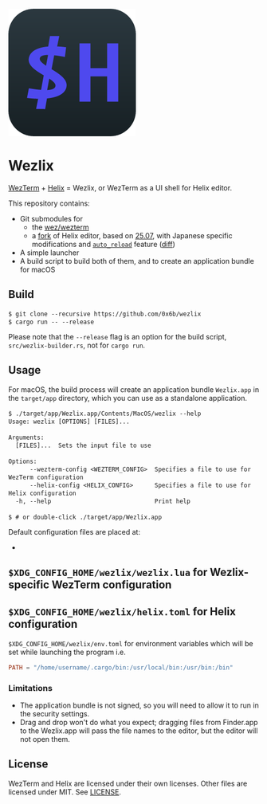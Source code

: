 ![logo](resources/icon_256x256.png)

# Wezlix

[WezTerm](https://wezfurlong.org/wezterm/) + [Helix](https://helix-editor.com/) = Wezlix, or WezTerm as a UI shell for Helix editor.

This repository contains:

- Git submodules for
  - the [wez/wezterm](https://github.com/wez/wezterm/)
  - a [fork](https://github.com/0x6b/helix) of Helix editor, based on [25.07](https://github.com/helix-editor/helix/releases/tag/25.07), with Japanese specific modifications and [`auto_reload`](https://github.com/helix-editor/helix/pull/13963) feature ([diff](https://github.com/helix-editor/helix/compare/25.07...0x6b:helix:japanese-word-boundary))
- A simple launcher
- A build script to build both of them, and to create an application bundle for macOS

## Build

```
$ git clone --recursive https://github.com/0x6b/wezlix
$ cargo run -- --release
```

Please note that the
`--release` flag is an option for the build script,
`src/wezlix-builder.rs`, not for
`cargo run`.

## Usage

For macOS, the build process will create an application bundle
`Wezlix.app` in the
`target/app` directory, which you can use as a standalone application.

```console
$ ./target/app/Wezlix.app/Contents/MacOS/wezlix --help
Usage: wezlix [OPTIONS] [FILES]...

Arguments:
  [FILES]...  Sets the input file to use

Options:
      --wezterm-config <WEZTERM_CONFIG>  Specifies a file to use for WezTerm configuration
      --helix-config <HELIX_CONFIG>      Specifies a file to use for Helix configuration
  -h, --help                             Print help

$ # or double-click ./target/app/Wezlix.app
```

Default configuration files are placed at:

-

## `$XDG_CONFIG_HOME/wezlix/wezlix.lua` for Wezlix-specific WezTerm configuration

## `$XDG_CONFIG_HOME/wezlix/helix.toml` for Helix configuration

`$XDG_CONFIG_HOME/wezlix/env.toml` for environment variables which will be set while launching the program i.e.

```toml
PATH = "/home/username/.cargo/bin:/usr/local/bin:/usr/bin:/bin"
```

### Limitations

- The application bundle is not signed, so you will need to allow it to run in the security settings.
- Drag and drop won't do what you expect; dragging files from Finder.app to the Wezlix.app will pass the file names to the editor, but the editor will not open them.

## License

WezTerm and Helix are licensed under their own licenses. Other files are licensed under MIT. See [LICENSE](LICENSE).
